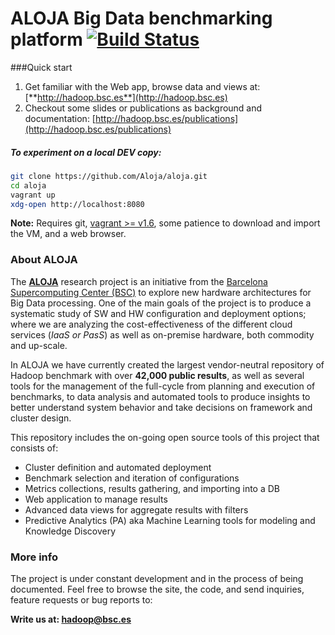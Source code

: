 # ALOJA Big Data benchmarking platform [![Build Status](https://travis-ci.org/Aloja/aloja.svg?branch=master)](https://travis-ci.org/Aloja/aloja)

###Quick start

1. Get familiar with the Web app, browse data and views at: [**http://hadoop.bsc.es**](http://hadoop.bsc.es)
2. Checkout some slides or publications as background and documentation: [http://hadoop.bsc.es/publications](http://hadoop.bsc.es/publications)

##### To experiment on a local DEV copy:

```bash
git clone https://github.com/Aloja/aloja.git
cd aloja
vagrant up
xdg-open http://localhost:8080
```
**Note:** Requires git, [vagrant >= v1.6](http://www.vagrantup.com), some patience to download and import the VM, and a web browser.

### About ALOJA

The [**ALOJA**](http://hadoop.bsc.es) research project is an initiative from the [Barcelona Supercomputing Center (BSC)]( http://www.bsc.es) to explore new hardware architectures for Big Data processing.  One of the main goals of the project is to produce a systematic study of SW and HW configuration and deployment options; where we are analyzing the cost-effectiveness of the different cloud services (*IaaS or PasS*) as well as on-premise hardware, both commodity and up-scale. 

In ALOJA we have currently created the largest vendor-neutral repository of Hadoop benchmark with over **42,000 public results**, as well as several tools for the management of the full-cycle from planning and execution of benchmarks, to data analysis and automated tools to produce insights to better understand system behavior and take decisions on framework and cluster design.

This repository includes the on-going open source tools of this project that consists of:
* Cluster definition and automated deployment
* Benchmark selection and iteration of configurations
* Metrics collections, results gathering, and importing into a DB
* Web application to manage results
* Advanced data views for aggregate results with filters
* Predictive Analytics (PA) aka Machine Learning tools for modeling and Knowledge Discovery

### More info
The project is under constant development and in the process of being documented. Feel free to browse the site, the code, and send inquiries, feature requests or bug reports to: 

**Write us at: [hadoop@bsc.es](mailto:hadoop@bsc.es)**
